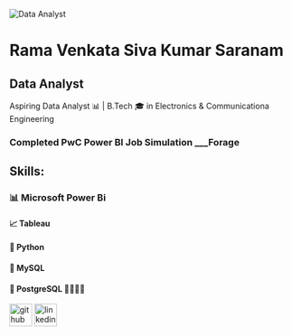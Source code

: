 ![Data Analyst](https://media.licdn.com/dms/image/v2/D5616AQEmkzO1xa-RTw/profile-displaybackgroundimage-shrink_350_1400/profile-displaybackgroundimage-shrink_350_1400/0/1738768100410?e=1744243200&v=beta&t=9zPREnEsSZY1fHayOUOw0s15PnQw03YClRuIopyq5I4)
# Rama Venkata Siva Kumar Saranam

## Data Analyst
Aspiring Data Analyst 📊 | B.Tech 🎓 in Electronics & Communicationa Engineering 

### Completed PwC Power BI Job Simulation ___Forage

## Skills:

### 📊 Microsoft Power Bi
#### 📈 Tableau 
#### 🐍 Python
#### 🔳 MySQL
#### 🔳 PostgreSQL 💭💭💭💭

[<img src='https://cdn.jsdelivr.net/npm/simple-icons@3.0.1/icons/github.svg' alt='github' height='40'>](https://github.com/Srvskumar)  [<img src='https://cdn.jsdelivr.net/npm/simple-icons@3.0.1/icons/linkedin.svg' alt='linkedin' height='40'>](https://www.linkedin.com/in/rama-venkata-siva-kumar-saranam-488556253//)



